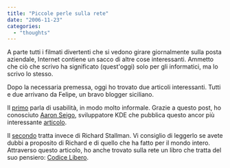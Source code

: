 ```yaml
---
title: "Piccole perle sulla rete"
date: "2006-11-23"
categories: 
  - "thoughts"
---
```


A parte tutti i filmati divertenti che si vedono girare giornalmente sulla posta aziendale, Internet contiene un sacco di altre cose interessanti. Ammetto che ciò che scrivo ha significato (quest'oggi) solo per gli informatici, ma lo scrivo lo stesso.

Dopo la necessaria premessa, oggi ho trovato due articoli interessanti. Tutti e due arrivano da Felipe, un bravo blogger siciliano.

Il [primo](http://pollycoke.wordpress.com/2006/11/17/aaron-seigo-app-kde-orripilanti-e-topi-morti/) parla di usabilità, in modo molto informale. Grazie a questo post, ho conosciuto [Aaron Seigo](http://aseigo.blogspot.com/), sviluppatore KDE che pubblica questo ancor più interessante [articolo](http://aseigo.blogspot.com/2006/11/simple-question.html).

Il [secondo](http://pollycoke.wordpress.com/2006/11/19/in-difesa-di-stallman-la-liberta-e-gnulinux/) tratta invece di Richard Stallman. Vi consiglio di leggerlo se avete dubbi a proposito di Richard e di quello che ha fatto per il mondo intero. Attraverso questo articolo, ho anche trovato sulla rete un libro che tratta del suo pensiero: [Codice Libero](http://www.copyleft-italia.it/pubblicazioni/codice-libero.pdf).
